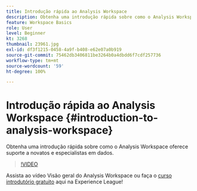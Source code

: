 ```yaml
---
title: Introdução rápida ao Analysis Workspace
description: Obtenha uma introdução rápida sobre como o Analysis Workspace oferece suporte a novatos e especialistas em dados.
feature: Workspace Basics
role: User
level: Beginner
kt: 3268
thumbnail: 23961.jpg
exl-id: df3f1215-0458-4a9f-b408-e62e07a0b919
source-git-commit: 75462db3406811be3264b0a4dbdd6f7cdf257736
workflow-type: tm+mt
source-wordcount: '59'
ht-degree: 100%

---
```


# Introdução rápida ao Analysis Workspace {#introduction-to-analysis-workspace}

Obtenha uma introdução rápida sobre como o Analysis Workspace oferece suporte a novatos e especialistas em dados.

>[!VIDEO](https://video.tv.adobe.com/v/34406/?quality=12&learn=on&captions=por_br)

Assista ao vídeo Visão geral do Analysis Workspace ou faça o [curso introdutório gratuito](https://experienceleague.adobe.com/?lang=pt-br&recommended=Analytics-U-1-2020.1.workspace&amp;lang=pt-BR) aqui na Experience League!
